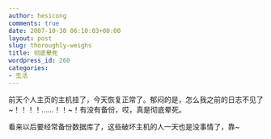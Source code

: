 ```yaml
---
author: hesicong
comments: true
date: 2007-10-30 06:10:03+00:00
layout: post
slug: thoroughly-weighs
title: 彻底晕死
wordpress_id: 260
categories:
- 生活
---
```


前天个人主页的主机挂了，今天恢复正常了。郁闷的是，怎么我之前的日志不见了~！！！！……！！~！有没有备份，哎，真是彻底晕死。

看来以后要经常备份数据库了，这些破坏主机的人一天也是没事情了，靠~
